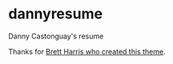 # dannyresume
Danny Castonguay's resume

Thanks for [Brett Harris who created this theme](https://sproogen.github.io/modern-resume-theme/).
